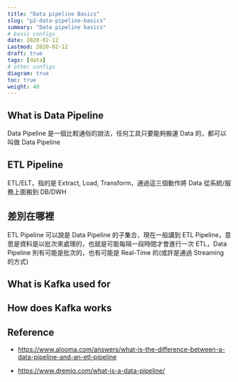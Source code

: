 ```yaml
---
title: "Data pipeline Basics"
slug: "p2-data-pipeline-basics"
summary: "Data pipeline basics"
# basic configs
date: 2020-02-12
Lastmod: 2020-02-12
draft: true
tags: [data]
# other configs
diagram: true
toc: true
weight: 40
---
```


## What is Data Pipeline

Data Pipeline 是一個比較通俗的說法，任何工具只要能夠搬運 Data 的，都可以叫做 Data Pipeline

## ETL Pipeline

ETL/ELT，指的是 Extract, Load, Transform，通過這三個動作將 Data 從系統/服務上面搬到 DB/DWH

## 差別在哪裡

ETL Pipeline 可以說是 Data Pipeline 的子集合，現在一般講到 ETL Pipeline，意思是資料是以批次來處理的，也就是可能每隔一段時間才會進行一次 ETL，Data Pipeline 則有可能是批次的，也有可能是 Real-Time 的(或許是通過 Streaming 的方式)

## What is Kafka used for

## How does Kafka works

## Reference

- <https://www.alooma.com/answers/what-is-the-difference-between-a-data-pipeline-and-an-etl-pipeline>

- <https://www.dremio.com/what-is-a-data-pipeline/>

